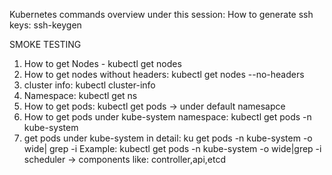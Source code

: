 Kubernetes commands overview under this session:
How to generate ssh keys: ssh-keygen

SMOKE TESTING
1. How to get Nodes - kubectl get nodes
2. How to get nodes without headers: kubectl get nodes --no-headers
3. cluster info: kubectl cluster-info
4. Namespace: kubectl get ns
5. How to get pods: kubectl get pods -> under default namesapce
6. How to get pods under kube-system namespace: kubectl get pods -n kube-system
7. get pods under kube-system in detail: ku get pods -n kube-system -o wide| grep -i <component-name>
Example: kubectl get pods -n kube-system -o wide|grep -i scheduler -> components like: controller,api,etcd

